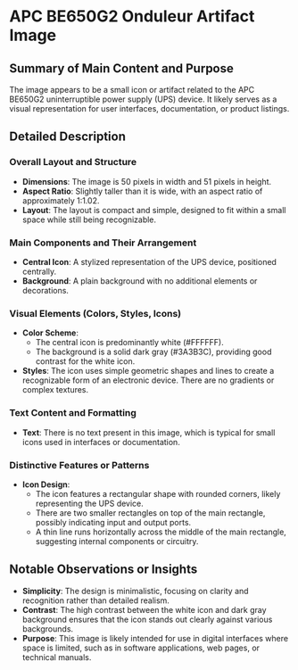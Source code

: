 # APC BE650G2 Onduleur Artifact Image

## Summary of Main Content and Purpose
The image appears to be a small icon or artifact related to the APC BE650G2 uninterruptible power supply (UPS) device. It likely serves as a visual representation for user interfaces, documentation, or product listings.

## Detailed Description

### Overall Layout and Structure
- **Dimensions**: The image is 50 pixels in width and 51 pixels in height.
- **Aspect Ratio**: Slightly taller than it is wide, with an aspect ratio of approximately 1:1.02.
- **Layout**: The layout is compact and simple, designed to fit within a small space while still being recognizable.

### Main Components and Their Arrangement
- **Central Icon**: A stylized representation of the UPS device, positioned centrally.
- **Background**: A plain background with no additional elements or decorations.

### Visual Elements (Colors, Styles, Icons)
- **Color Scheme**:
  - The central icon is predominantly white (#FFFFFF).
  - The background is a solid dark gray (#3A3B3C), providing good contrast for the white icon.
- **Styles**: The icon uses simple geometric shapes and lines to create a recognizable form of an electronic device. There are no gradients or complex textures.

### Text Content and Formatting
- **Text**: There is no text present in this image, which is typical for small icons used in interfaces or documentation.

### Distinctive Features or Patterns
- **Icon Design**:
  - The icon features a rectangular shape with rounded corners, likely representing the UPS device.
  - There are two smaller rectangles on top of the main rectangle, possibly indicating input and output ports.
  - A thin line runs horizontally across the middle of the main rectangle, suggesting internal components or circuitry.

## Notable Observations or Insights
- **Simplicity**: The design is minimalistic, focusing on clarity and recognition rather than detailed realism.
- **Contrast**: The high contrast between the white icon and dark gray background ensures that the icon stands out clearly against various backgrounds.
- **Purpose**: This image is likely intended for use in digital interfaces where space is limited, such as in software applications, web pages, or technical manuals.